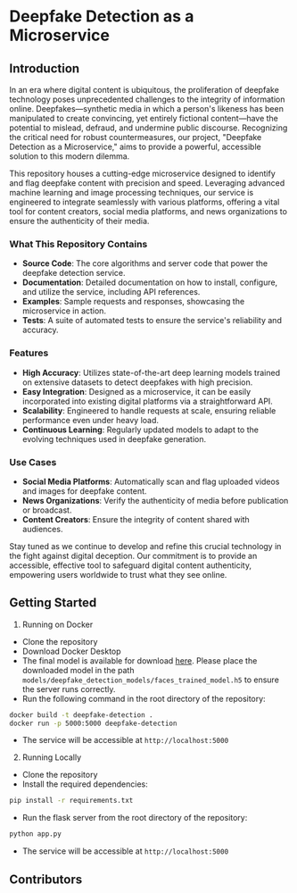 # Deepfake Detection as a Microservice

## Introduction

In an era where digital content is ubiquitous, the proliferation of deepfake technology poses unprecedented challenges to the integrity of information online. Deepfakes—synthetic media in which a person's likeness has been manipulated to create convincing, yet entirely fictional content—have the potential to mislead, defraud, and undermine public discourse. Recognizing the critical need for robust countermeasures, our project, "Deepfake Detection as a Microservice," aims to provide a powerful, accessible solution to this modern dilemma.

This repository houses a cutting-edge microservice designed to identify and flag deepfake content with precision and speed. Leveraging advanced machine learning and image processing techniques, our service is engineered to integrate seamlessly with various platforms, offering a vital tool for content creators, social media platforms, and news organizations to ensure the authenticity of their media.

### What This Repository Contains

- **Source Code**: The core algorithms and server code that power the deepfake detection service.
- **Documentation**: Detailed documentation on how to install, configure, and utilize the service, including API references.
- **Examples**: Sample requests and responses, showcasing the microservice in action.
- **Tests**: A suite of automated tests to ensure the service's reliability and accuracy.

### Features

- **High Accuracy**: Utilizes state-of-the-art deep learning models trained on extensive datasets to detect deepfakes with high precision.
- **Easy Integration**: Designed as a microservice, it can be easily incorporated into existing digital platforms via a straightforward API.
- **Scalability**: Engineered to handle requests at scale, ensuring reliable performance even under heavy load.
- **Continuous Learning**: Regularly updated models to adapt to the evolving techniques used in deepfake generation.

### Use Cases

- **Social Media Platforms**: Automatically scan and flag uploaded videos and images for deepfake content.
- **News Organizations**: Verify the authenticity of media before publication or broadcast.
- **Content Creators**: Ensure the integrity of content shared with audiences.

Stay tuned as we continue to develop and refine this crucial technology in the fight against digital deception. Our commitment is to provide an accessible, effective tool to safeguard digital content authenticity, empowering users worldwide to trust what they see online.

## Getting Started

1. Running on Docker
- Clone the repository
- Download Docker Desktop
- The final model is available for download [here](https://drive.google.com/file/d/1IPYlxYqiQ92cgLi7DAdkQUkfecjd8jX6/view?usp=sharing). Please place the downloaded model in the path `models/deepfake_detection_models/faces_trained_model.h5` to ensure the server runs correctly.
- Run the following command in the root directory of the repository:
```bash
docker build -t deepfake-detection .
docker run -p 5000:5000 deepfake-detection
```
- The service will be accessible at `http://localhost:5000`

2. Running Locally
- Clone the repository
- Install the required dependencies:
```bash
pip install -r requirements.txt
```
- Run the flask server from the root directory of the repository:
```bash
python app.py
```
- The service will be accessible at `http://localhost:5000`

## Contributors

